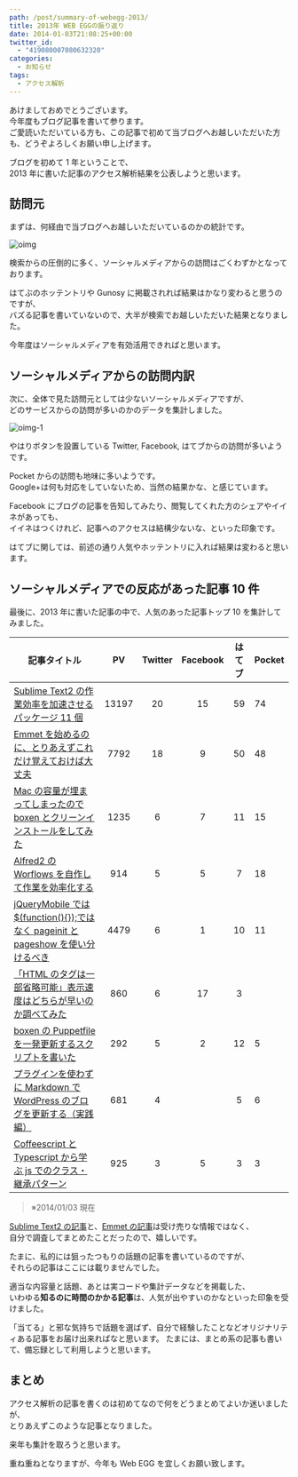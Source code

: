 ```yaml
---
path: /post/summary-of-webegg-2013/
title: 2013年 WEB EGGの振り返り
date: 2014-01-03T21:08:25+00:00
twitter_id:
  - "419080007080632320"
categories:
  - お知らせ
tags:
  - アクセス解析
---
```


あけましておめでとうございます。  
今年度もブログ記事を書いて参ります。  
ご愛読いただいている方も、この記事で初めて当ブログへお越しいただいた方も、どうぞよろしくお願い申し上げます。

ブログを初めて 1 年ということで、  
2013 年に書いた記事のアクセス解析結果を公表しようと思います。

<!--more-->

## 訪問元

まずは、何経由で当ブログへお越しいただいているのかの統計です。

![oimg](/images/2014/01/oimg.png)

検索からの圧倒的に多く、ソーシャルメディアからの訪問はごくわずかとなっております。

はてぶのホッテントリや Gunosy に掲載されれば結果はかなり変わると思うのですが、  
バズる記事を書いていないので、大半が検索でお越しいただいた結果となりました。

今年度はソーシャルメディアを有効活用できればと思います。

## ソーシャルメディアからの訪問内訳

次に、全体で見た訪問元としては少ないソーシャルメディアですが、  
どのサービスからの訪問が多いのかのデータを集計しました。

![oimg-1](/images/2014/01/oimg-1.png)

やはりボタンを設置している Twitter, Facebook, はてブからの訪問が多いようです。

Pocket からの訪問も地味に多いようです。  
Google+は何も対応をしていないため、当然の結果かな、と感じています。

Facebook にブログの記事を告知してみたり、閲覧してくれた方のシェアやイイネがあっても、  
イイネはつくけれど、記事へのアクセスは結構少ないな、といった印象です。

はてブに関しては、前述の通り人気やホッテントリに入れば結果は変わると思います。

## ソーシャルメディアでの反応があった記事 10 件

最後に、2013 年に書いた記事の中で、人気のあった記事トップ 10 を集計してみました。

| 記事タイトル                                                                                                                     |  PV   | Twitter | Facebook | はてブ | Pocket |
| -------------------------------------------------------------------------------------------------------------------------------- | :---: | :-----: | :------: | :----: | ------ |
| [Sublime Text2 の作業効率を加速させるパッケージ 11 個](/post/11-apps-improve-your-development-in-sublimetext2/)                  | 13197 |   20    |    15    |   59   | 74     |
| [Emmet を始めるのに、とりあえずこれだけ覚えておけば大丈夫](/post/introduction-of-emmet/)                                         | 7792  |   18    |    9     |   50   | 48     |
| [Mac の容量が埋まってしまったので boxen とクリーンインストールをしてみた](/post/try-clean-install-with-boxen/)                   | 1235  |    6    |    7     |   11   | 15     |
| [Alfred2 の Worflows を自作して作業を効率化する](/post/improve-your-work-with-alfred/)                                           |  914  |    5    |    5     |   7    | 18     |
| [jQueryMobile では$(function(){});ではなく pageinit と pageshow を使い分けるべき](/post/how-to-treat-ready-event-in-jq-mobile/)  | 4479  |    6    |    1     |   10   | 11     |
| [「HTML のタグは一部省略可能」表示速度はどちらが早いのか調べてみた](/post/omit-close-tag-in-html/)                               |  860  |    6    |    17    |   3    |        |
| [boxen の Puppetfile を一発更新するスクリプトを書いた](/post/how-to-update-puppetfile-at-once/)                                  |  292  |    5    |    2     |   12   | 5      |
| [プラグインを使わずに Markdown で WordPress のブログを更新する（実践編）](/post/update-post/)                                    |  681  |    4    |          |   5    | 6      |
| [Coffeescript と Typescript から学ぶ js でのクラス・継承パターン](/post/learn-inherit-pattern-from-coffeescript-and-typescript/) |  925  |    3    |    5     |   3    | 3      |

> ※2014/01/03 現在

[Sublime Text2 の記事](/post/11-apps-improve-your-development-in-sublimetext2/)と、[Emmet の記事](/post/introduction-of-emmet/)は受け売りな情報ではなく、  
自分で調査してまとめたことだったので、嬉しいです。

たまに、私的には狙ったつもりの話題の記事を書いているのですが、  
それらの記事はここには載りませんでした。

適当な内容量と話題、あとは実コードや集計データなどを掲載した、  
いわゆる**知るのに時間のかかる記事**は、人気が出やすいのかなといった印象を受けました。

「当てる」と邪な気持ちで話題を選ばず、自分で経験したことなどオリジナリティある記事をお届け出来ればなと思います。 たまには、まとめ系の記事も書いて、備忘録として利用しようと思います。

## まとめ

アクセス解析の記事を書くのは初めてなので何をどうまとめてよいか迷いましたが、  
とりあえずこのような記事となりました。

来年も集計を取ろうと思います。

重ね重ねとなりますが、今年も Web EGG を宜しくお願い致します。
